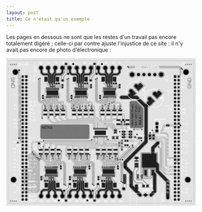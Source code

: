 ```yaml
---
layout: post
title: Ce n'était qu'un exemple
---
```


Les pages en dessous ne sont que les restes d'un travail pas encore totalement digéré ; celle-ci par contre ajuste l'injustice de ce site : il n'y avait pas encore de photo d'électronique :

![Organous OSC v0.1](https://raw.githubusercontent.com/arpfic/Organous_OSC/master/Hardware/bw_photo_v0.1.jpeg)

